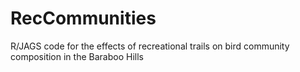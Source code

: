 # RecCommunities
R/JAGS code for the effects of recreational trails on bird community composition in the Baraboo Hills
